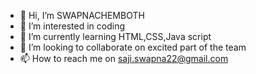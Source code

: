 - 👋 Hi, I’m SWAPNACHEMBOTH
- 👀 I’m interested in coding
- 🌱 I’m currently learning HTML,CSS,Java script
- 💞️ I’m looking to collaborate on excited part of the team
- 📫 How to reach me on saji.swapna22@gmail.com

<!---
SWAPNACHEMBOTH/SWAPNACHEMBOTH is a ✨ special ✨ repository because its `README.md` (this file) appears on your GitHub profile.
You can click the Preview link to take a look at your changes.
--->
